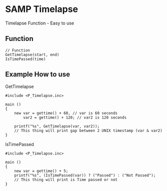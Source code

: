 # SAMP Timelapse

Timelapse Function - Easy to use

## Function

```pawn
// Function
GetTimelapse(start, end)
IsTimePassed(time)
```

## Example How to use

GetTimelapse

```pawn
#include <P_Timelapse.inc>

main ()
{
    new var = gettime() + 60, // var is 60 seconds
        var2 = gettime() + 120; // var2 is 120 seconds

    printf("%s", GetTimelapse(var, var2));
    // This thing will print gap between 2 UNIX timestamp (var & var2)
}
````

IsTimePassed

```pawn
#include <P_Timelapse.inc>

main ()
{
    new var = gettime() + 5;
    printf("%s", (IsTimePassed(var)) ? ("Passed") : ("Not Passed");
    // This thing will print is Time passed or not
}
````
